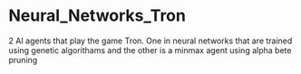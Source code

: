 # Neural_Networks_Tron
2 AI agents that play the game Tron. One in neural networks that are trained using genetic algorithams and the other is a minmax agent using alpha bete pruning
